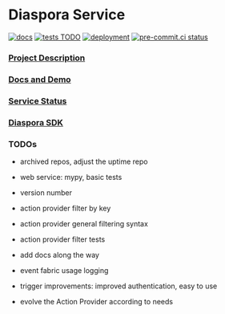 # Diaspora Service

[![docs](https://github.com/haochenpan/diaspora-service/actions/workflows/docs.yml/badge.svg)](https://github.com/haochenpan/diaspora-service/actions/workflows/docs.yml)
[![tests TODO](https://github.com/globus-labs/diaspora-action-provider/actions/workflows/tests.yml/badge.svg)](https://github.com/globus-labs/diaspora-action-provider/actions)
[![deployment](https://github.com/haochenpan/diaspora-service/actions/workflows/deployment.yml/badge.svg)](https://github.com/haochenpan/diaspora-service/actions/workflows/deployment.yml)
[![pre-commit.ci status](https://results.pre-commit.ci/badge/github/haochenpan/diaspora-service/main.svg)](https://results.pre-commit.ci/latest/github/haochenpan/diaspora-service/main)


### [Project Description](https://diaspora-project.github.io/)

### [Docs and Demo](https://haochenpan.github.io/diaspora-service/)

### [Service Status](https://haochenpan.github.io/diaspora-uptime-monitor/)

### [Diaspora SDK](https://github.com/globus-labs/diaspora-event-sdk)

### TODOs

- archived repos, adjust the uptime repo
- web service: mypy, basic tests
- version number

- action provider filter by key
- action provider general filtering syntax
- action provider filter tests

- add docs along the way

- event fabric usage logging
- trigger improvements: improved authentication, easy to use
- evolve the Action Provider according to needs
